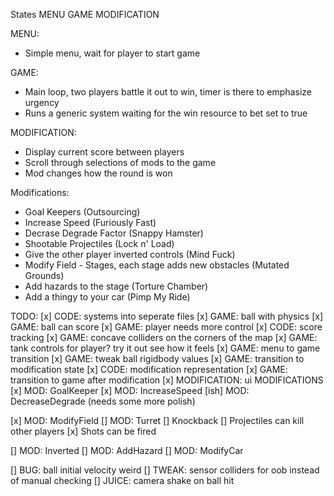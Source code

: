 States
MENU
GAME
MODIFICATION

MENU:

-   Simple menu, wait for player to start game

GAME:

-   Main loop, two players battle it out to win, timer is there to emphasize urgency
-   Runs a generic system waiting for the win resource to bet set to true

MODIFICATION:

-   Display current score between players
-   Scroll through selections of mods to the game
-   Mod changes how the round is won

Modifications:

-   Goal Keepers (Outsourcing)
-   Increase Speed (Furiously Fast)
-   Decrase Degrade Factor (Snappy Hamster)
-   Shootable Projectiles (Lock n' Load)
-   Give the other player inverted controls (Mind Fuck)
-   Modify Field - Stages, each stage adds new obstacles (Mutated Grounds)
-   Add hazards to the stage (Torture Chamber)
-   Add a thingy to your car (Pimp My Ride)

TODO:
[x] CODE: systems into seperate files
[x] GAME: ball with physics
[x] GAME: ball can score
[x] GAME: player needs more control
[x] CODE: score tracking
[x] GAME: concave colliders on the corners of the map
[x] GAME: tank controls for player? try it out see how it feels
[x] GAME: menu to game transition
[x] GAME: tweak ball rigidbody values
[x] GAME: transition to modification state
[x] CODE: modification representation
[x] GAME: transition to game after modification
[x] MODIFICATION: ui
MODIFICATIONS
[x] MOD: GoalKeeper
[x] MOD: IncreaseSpeed
[ish] MOD: DecreaseDegrade (needs some more polish)

[x] MOD: ModifyField
[] MOD: Turret
[] Knockback
[] Projectiles can kill other players
[x] Shots can be fired

[] MOD: Inverted
[] MOD: AddHazard
[] MOD: ModifyCar

[] BUG: ball initial velocity weird
[] TWEAK: sensor colliders for oob instead of manual checking
[] JUICE: camera shake on ball hit
